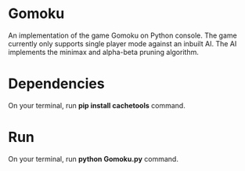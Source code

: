 # Gomoku
An implementation of the game Gomoku on Python console. The game currently only supports single player mode against an inbuilt AI. The AI implements the minimax and alpha-beta pruning algorithm.

# Dependencies
On your terminal, run **pip install cachetools** command.

# Run
On your terminal, run **python Gomoku.py** command.
